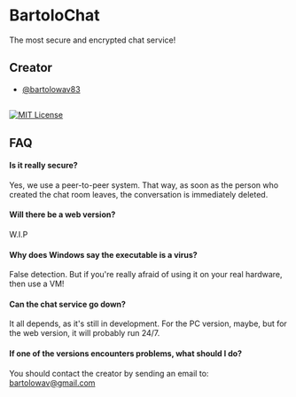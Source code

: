 # BartoloChat

The most secure and encrypted chat service!

## Creator

- [@bartolowav83](https://www.github.com/bartolowav83)

##
[![MIT License](https://img.shields.io/badge/License-MIT-green.svg)](https://choosealicense.com/licenses/mit/)

## FAQ

#### Is it really secure?

Yes, we use a peer-to-peer system. That way, as soon as the person who created the chat room leaves, the conversation is immediately deleted.

#### Will there be a web version?
W.I.P

#### Why does Windows say the executable is a virus?
False detection. But if you're really afraid of using it on your real hardware, then use a VM!

#### Can the chat service go down?
It all depends, as it's still in development. For the PC version, maybe, but for the web version, it will probably run 24/7.

#### If one of the versions encounters problems, what should I do?
You should contact the creator by sending an email to:
[bartolowav@gmail.com](mailto:bartolowav@gmail.com)
